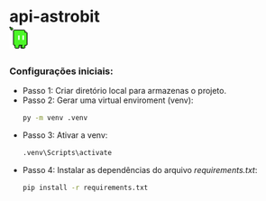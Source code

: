 # api-astrobit  <div aling="center"><img height="40" src="https://raw.githubusercontent.com/antonio-pss/bit-debugger/refs/heads/main/images/bit/bit-walk/0.png"/></div>

### Configurações iniciais:
- Passo 1: Criar diretório local para armazenas o projeto.
- Passo 2: Gerar uma virtual enviroment (venv):
   ```bash
   py -m venv .venv
   ```
- Passo 3: Ativar a venv:
   ```bash
   .venv\Scripts\activate
- Passo 4: Instalar as dependências do arquivo *requirements.txt*:
  ```bash
  pip install -r requirements.txt
  ```   
